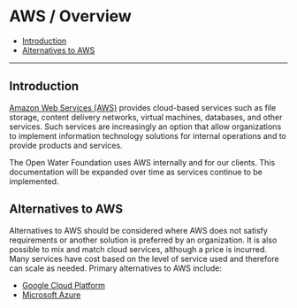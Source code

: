 # AWS / Overview

*   [Introduction](#introduction)
*   [Alternatives to AWS](#alternatives-to-aws)

-------------

## Introduction ##

[Amazon Web Services (AWS)](https://aws.amazon.com/)
provides cloud-based services such as file storage, content delivery networks, virtual machines, databases, and other services.
Such services are increasingly an option that allow organizations to implement information technology
solutions for internal operations and to provide products and services.

The Open Water Foundation uses AWS internally and for our clients.
This documentation will be expanded over time as services continue to be implemented.

## Alternatives to AWS

Alternatives to AWS should be considered where AWS does not satisfy requirements or another solution is preferred by an organization.
It is also possible to mix and match cloud services, although a price is incurred.
Many services have cost based on the level of service used and therefore can scale as needed.
Primary alternatives to AWS include:

*   [Google Cloud Platform](https://cloud.google.com/)
*   [Microsoft Azure](https://azure.microsoft.com/en-us/)
